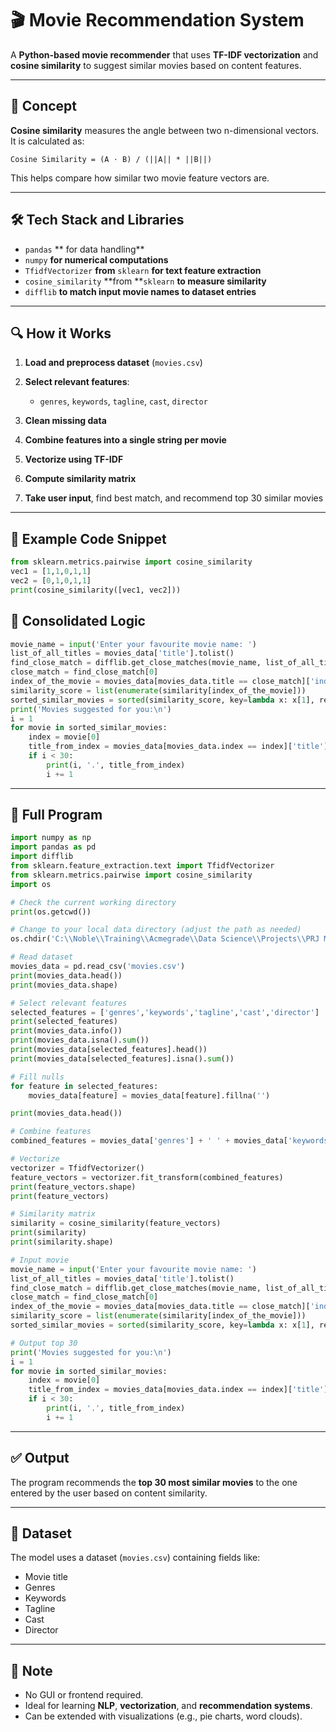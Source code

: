 # 🎬 Movie Recommendation System

A **Python-based movie recommender** that uses **TF-IDF vectorization** and **cosine similarity** to suggest similar movies based on content features.

---

## 📌 Concept

**Cosine similarity** measures the angle between two n-dimensional vectors. It is calculated as:

```
Cosine Similarity = (A ⋅ B) / (||A|| * ||B||)
```

This helps compare how similar two movie feature vectors are.

---

## 🛠️ Tech Stack and Libraries

* `pandas` ** for data handling**
* `numpy` **for numerical computations**
* `TfidfVectorizer` **from** `sklearn` **for text feature extraction**
* `cosine_similarity` **from **`sklearn` **to measure similarity**
* `difflib` **to match input movie names to dataset entries**

---

## 🔍 How it Works

1. **Load and preprocess dataset** (`movies.csv`)
2. **Select relevant features**:

   * `genres`, `keywords`, `tagline`, `cast`, `director`
3. **Clean missing data**
4. **Combine features into a single string per movie**
5. **Vectorize using TF-IDF**
6. **Compute similarity matrix**
7. **Take user input**, find best match, and recommend top 30 similar movies

---

## 🧪 Example Code Snippet

```python
from sklearn.metrics.pairwise import cosine_similarity
vec1 = [1,1,0,1,1]
vec2 = [0,1,0,1,1]
print(cosine_similarity([vec1, vec2]))
```

## 🧠 Consolidated Logic
```python
movie_name = input('Enter your favourite movie name: ')
list_of_all_titles = movies_data['title'].tolist()
find_close_match = difflib.get_close_matches(movie_name, list_of_all_titles)
close_match = find_close_match[0]
index_of_the_movie = movies_data[movies_data.title == close_match]['index'].values[0]
similarity_score = list(enumerate(similarity[index_of_the_movie]))
sorted_similar_movies = sorted(similarity_score, key=lambda x: x[1], reverse=True)
print('Movies suggested for you:\n')
i = 1
for movie in sorted_similar_movies:
    index = movie[0]
    title_from_index = movies_data[movies_data.index == index]['title'].values[0]
    if i < 30:
        print(i, '.', title_from_index)
        i += 1
```

---

## 🧠 Full Program

```python
import numpy as np
import pandas as pd
import difflib
from sklearn.feature_extraction.text import TfidfVectorizer
from sklearn.metrics.pairwise import cosine_similarity
import os

# Check the current working directory
print(os.getcwd())

# Change to your local data directory (adjust the path as needed)
os.chdir('C:\\Noble\\Training\\Acmegrade\\Data Science\\Projects\\PRJ Movie Recommendation\\')

# Read dataset
movies_data = pd.read_csv('movies.csv')
print(movies_data.head())
print(movies_data.shape)

# Select relevant features
selected_features = ['genres','keywords','tagline','cast','director']
print(selected_features)
print(movies_data.info())
print(movies_data.isna().sum())
print(movies_data[selected_features].head())
print(movies_data[selected_features].isna().sum())

# Fill nulls
for feature in selected_features:
    movies_data[feature] = movies_data[feature].fillna('')

print(movies_data.head())

# Combine features
combined_features = movies_data['genres'] + ' ' + movies_data['keywords'] + ' ' + movies_data['tagline'] + ' ' + movies_data['cast'] + ' ' + movies_data['director']

# Vectorize
vectorizer = TfidfVectorizer()
feature_vectors = vectorizer.fit_transform(combined_features)
print(feature_vectors.shape)
print(feature_vectors)

# Similarity matrix
similarity = cosine_similarity(feature_vectors)
print(similarity)
print(similarity.shape)

# Input movie
movie_name = input('Enter your favourite movie name: ')
list_of_all_titles = movies_data['title'].tolist()
find_close_match = difflib.get_close_matches(movie_name, list_of_all_titles)
close_match = find_close_match[0]
index_of_the_movie = movies_data[movies_data.title == close_match]['index'].values[0]
similarity_score = list(enumerate(similarity[index_of_the_movie]))
sorted_similar_movies = sorted(similarity_score, key=lambda x: x[1], reverse=True)

# Output top 30
print('Movies suggested for you:\n')
i = 1
for movie in sorted_similar_movies:
    index = movie[0]
    title_from_index = movies_data[movies_data.index == index]['title'].values[0]
    if i < 30:
        print(i, '.', title_from_index)
        i += 1
```

---

## ✅ Output

The program recommends the **top 30 most similar movies** to the one entered by the user based on content similarity.

---

## 📁 Dataset

The model uses a dataset (`movies.csv`) containing fields like:

* Movie title
* Genres
* Keywords
* Tagline
* Cast
* Director

---

## 📌 Note

* No GUI or frontend required.
* Ideal for learning **NLP**, **vectorization**, and **recommendation systems**.
* Can be extended with visualizations (e.g., pie charts, word clouds).
